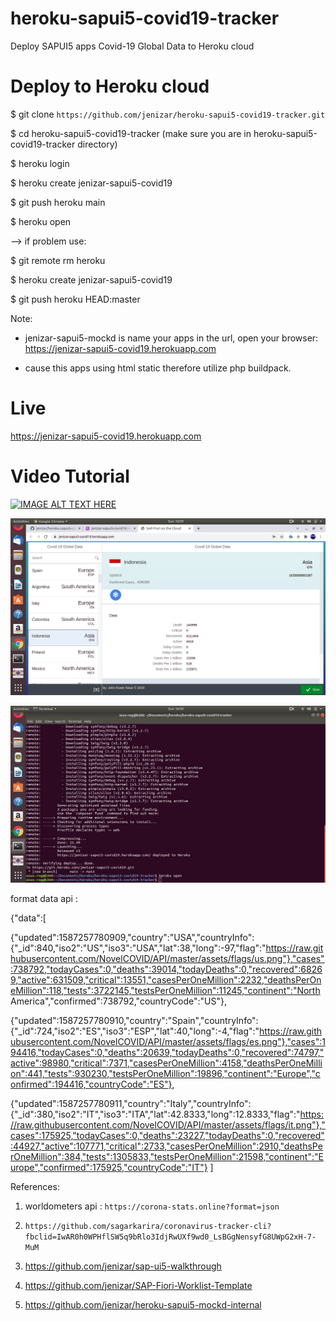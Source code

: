 # heroku-sapui5-covid19-tracker
Deploy SAPUI5 apps Covid-19 Global Data to Heroku cloud


# Deploy to Heroku cloud

$ git clone `https://github.com/jenizar/heroku-sapui5-covid19-tracker.git`

$ cd heroku-sapui5-covid19-tracker (make sure you are in heroku-sapui5-covid19-tracker directory)

$ heroku login 

$ heroku create jenizar-sapui5-covid19

$ git push heroku main

$ heroku open

--> if problem use:

$ git remote rm heroku

$ heroku create jenizar-sapui5-covid19

$ git push heroku HEAD:master

Note:

- jenizar-sapui5-mockd is name your apps in the url, open your browser: https://jenizar-sapui5-covid19.herokuapp.com

- cause this apps using html static therefore utilize php buildpack. 

# Live

https://jenizar-sapui5-covid19.herokuapp.com

# Video Tutorial

[![IMAGE ALT TEXT HERE](http://img.youtube.com/vi/hve3TWFR0c0/0.jpg)](http://www.youtube.com/watch?v=hve3TWFR0c0)


![alt text](https://github.com/jenizar/heroku-sapui5-covid19-tracker/blob/main/Screenshot/Screenshot%20from%202021-12-19%2016-59-19.png)

![alt text](https://github.com/jenizar/heroku-sapui5-covid19-tracker/blob/main/Screenshot/Screenshot%20from%202021-12-19%2016-59-24.png)


  format data api :
 
 {"data":[

{"updated":1587257780909,"country":"USA","countryInfo":{"_id":840,"iso2":"US","iso3":"USA","lat":38,"long":-97,"flag":"https://raw.githubusercontent.com/NovelCOVID/API/master/assets/flags/us.png"},"cases":738792,"todayCases":0,"deaths":39014,"todayDeaths":0,"recovered":68269,"active":631509,"critical":13551,"casesPerOneMillion":2232,"deathsPerOneMillion":118,"tests":3722145,"testsPerOneMillion":11245,"continent":"North America","confirmed":738792,"countryCode":"US"},

{"updated":1587257780910,"country":"Spain","countryInfo":{"_id":724,"iso2":"ES","iso3":"ESP","lat":40,"long":-4,"flag":"https://raw.githubusercontent.com/NovelCOVID/API/master/assets/flags/es.png"},"cases":194416,"todayCases":0,"deaths":20639,"todayDeaths":0,"recovered":74797,"active":98980,"critical":7371,"casesPerOneMillion":4158,"deathsPerOneMillion":441,"tests":930230,"testsPerOneMillion":19896,"continent":"Europe","confirmed":194416,"countryCode":"ES"},

{"updated":1587257780911,"country":"Italy","countryInfo":{"_id":380,"iso2":"IT","iso3":"ITA","lat":42.8333,"long":12.8333,"flag":"https://raw.githubusercontent.com/NovelCOVID/API/master/assets/flags/it.png"},"cases":175925,"todayCases":0,"deaths":23227,"todayDeaths":0,"recovered":44927,"active":107771,"critical":2733,"casesPerOneMillion":2910,"deathsPerOneMillion":384,"tests":1305833,"testsPerOneMillion":21598,"continent":"Europe","confirmed":175925,"countryCode":"IT"} ]
 
 References:
 
 1. worldometers api : `https://corona-stats.online?format=json`
 
 2. `https://github.com/sagarkarira/coronavirus-tracker-cli?fbclid=IwAR0h0WPHflSW5q9bRlo3IdjRwUXf9wd0_LsBGgNensyfG8UWpG2xH-7-MuM`

 3. https://github.com/jenizar/sap-ui5-walkthrough
 
 4. https://github.com/jenizar/SAP-Fiori-Worklist-Template 
 
 5. https://github.com/jenizar/heroku-sapui5-mockd-internal 
